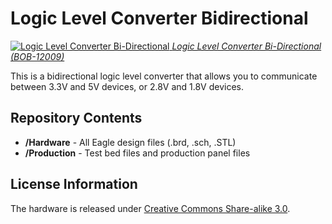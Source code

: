 Logic Level Converter Bidirectional
=========================

[![Logic Level Converter Bi-Directional](https://dlnmh9ip6v2uc.cloudfront.net/images/products/1/2/0/0/9/12009-06_medium.jpg) 
*Logic Level Converter Bi-Directional (BOB-12009)*](https://www.sparkfun.com/products/12009)

This is a bidirectional logic level converter that allows you to communicate between 3.3V and 5V devices, or 2.8V and 1.8V devices.


Repository Contents
-------------------
* **/Hardware** - All Eagle design files (.brd, .sch, .STL)
* **/Production** - Test bed files and production panel files

License Information
-------------------
The hardware is released under [Creative Commons Share-alike 3.0](http://creativecommons.org/licenses/by-sa/3.0/).  

